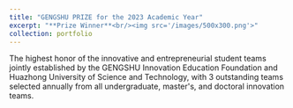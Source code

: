 ```yaml
---
title: "GENGSHU PRIZE for the 2023 Academic Year"
excerpt: "**Prize Winner**<br/><img src='/images/500x300.png'>"
collection: portfolio
---
```


The highest honor of the innovative and entrepreneurial student teams jointly established by the GENGSHU Innovation Education Foundation and Huazhong University of Science and Technology, with 3 outstanding teams selected annually from all undergraduate, master's, and doctoral innovation teams.
